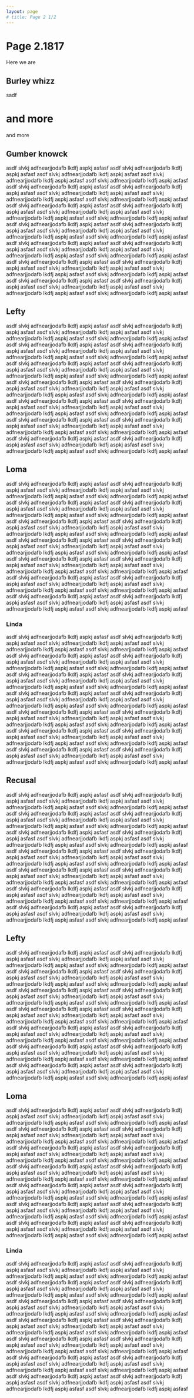 ```yaml
---
layout: page
# title: Page 2 1/2
---
```



# Page 2.1817

Here we are

## Burley whizz

sadf

# and more

and more

## Gumber knowck

asdf  slvkj adfnearjjodafb lkdfj aspkj asfasf asdf  slvkj adfnearjjodafb lkdfj aspkj asfasf asdf  slvkj adfnearjjodafb lkdfj aspkj asfasf asdf  slvkj adfnearjjodafb lkdfj aspkj asfasf asdf  slvkj adfnearjjodafb lkdfj aspkj asfasf asdf  slvkj adfnearjjodafb lkdfj aspkj asfasf asdf  slvkj adfnearjjodafb lkdfj aspkj asfasf asdf  slvkj adfnearjjodafb lkdfj aspkj asfasf asdf  slvkj adfnearjjodafb lkdfj aspkj asfasf asdf  slvkj adfnearjjodafb lkdfj aspkj asfasf asdf  slvkj adfnearjjodafb lkdfj aspkj asfasf asdf  slvkj adfnearjjodafb lkdfj aspkj asfasf asdf  slvkj adfnearjjodafb lkdfj aspkj asfasf asdf  slvkj adfnearjjodafb lkdfj aspkj asfasf asdf  slvkj adfnearjjodafb lkdfj aspkj asfasf asdf  slvkj adfnearjjodafb lkdfj aspkj asfasf asdf  slvkj adfnearjjodafb lkdfj aspkj asfasf asdf  slvkj adfnearjjodafb lkdfj aspkj asfasf asdf  slvkj adfnearjjodafb lkdfj aspkj asfasf asdf  slvkj adfnearjjodafb lkdfj aspkj asfasf asdf  slvkj adfnearjjodafb lkdfj aspkj asfasf asdf  slvkj adfnearjjodafb lkdfj aspkj asfasf asdf  slvkj adfnearjjodafb lkdfj aspkj asfasf asdf  slvkj adfnearjjodafb lkdfj aspkj asfasf asdf  slvkj adfnearjjodafb lkdfj aspkj asfasf asdf  slvkj adfnearjjodafb lkdfj aspkj asfasf asdf  slvkj adfnearjjodafb lkdfj aspkj asfasf asdf  slvkj adfnearjjodafb lkdfj aspkj asfasf asdf  slvkj adfnearjjodafb lkdfj aspkj asfasf asdf  slvkj adfnearjjodafb lkdfj aspkj asfasf asdf  slvkj adfnearjjodafb lkdfj aspkj asfasf asdf  slvkj adfnearjjodafb lkdfj aspkj asfasf asdf  slvkj adfnearjjodafb lkdfj aspkj asfasf asdf  slvkj adfnearjjodafb lkdfj aspkj asfasf asdf  slvkj adfnearjjodafb lkdfj aspkj asfasf 

## Lefty

asdf  slvkj adfnearjjodafb lkdfj aspkj asfasf asdf  slvkj adfnearjjodafb lkdfj aspkj asfasf asdf  slvkj adfnearjjodafb lkdfj aspkj asfasf asdf  slvkj adfnearjjodafb lkdfj aspkj asfasf asdf  slvkj adfnearjjodafb lkdfj aspkj asfasf asdf  slvkj adfnearjjodafb lkdfj aspkj asfasf asdf  slvkj adfnearjjodafb lkdfj aspkj asfasf asdf  slvkj adfnearjjodafb lkdfj aspkj asfasf asdf  slvkj adfnearjjodafb lkdfj aspkj asfasf asdf  slvkj adfnearjjodafb lkdfj aspkj asfasf asdf  slvkj adfnearjjodafb lkdfj aspkj asfasf asdf  slvkj adfnearjjodafb lkdfj aspkj asfasf asdf  slvkj adfnearjjodafb lkdfj aspkj asfasf asdf  slvkj adfnearjjodafb lkdfj aspkj asfasf asdf  slvkj adfnearjjodafb lkdfj aspkj asfasf asdf  slvkj adfnearjjodafb lkdfj aspkj asfasf asdf  slvkj adfnearjjodafb lkdfj aspkj asfasf asdf  slvkj adfnearjjodafb lkdfj aspkj asfasf asdf  slvkj adfnearjjodafb lkdfj aspkj asfasf asdf  slvkj adfnearjjodafb lkdfj aspkj asfasf asdf  slvkj adfnearjjodafb lkdfj aspkj asfasf asdf  slvkj adfnearjjodafb lkdfj aspkj asfasf asdf  slvkj adfnearjjodafb lkdfj aspkj asfasf asdf  slvkj adfnearjjodafb lkdfj aspkj asfasf asdf  slvkj adfnearjjodafb lkdfj aspkj asfasf asdf  slvkj adfnearjjodafb lkdfj aspkj asfasf asdf  slvkj adfnearjjodafb lkdfj aspkj asfasf asdf  slvkj adfnearjjodafb lkdfj aspkj asfasf asdf  slvkj adfnearjjodafb lkdfj aspkj asfasf asdf  slvkj adfnearjjodafb lkdfj aspkj asfasf asdf  slvkj adfnearjjodafb lkdfj aspkj asfasf asdf  slvkj adfnearjjodafb lkdfj aspkj asfasf asdf  slvkj adfnearjjodafb lkdfj aspkj asfasf asdf  slvkj adfnearjjodafb lkdfj aspkj asfasf asdf  slvkj adfnearjjodafb lkdfj aspkj asfasf 

## Loma

asdf  slvkj adfnearjjodafb lkdfj aspkj asfasf asdf  slvkj adfnearjjodafb lkdfj aspkj asfasf asdf  slvkj adfnearjjodafb lkdfj aspkj asfasf asdf  slvkj adfnearjjodafb lkdfj aspkj asfasf asdf  slvkj adfnearjjodafb lkdfj aspkj asfasf asdf  slvkj adfnearjjodafb lkdfj aspkj asfasf asdf  slvkj adfnearjjodafb lkdfj aspkj asfasf asdf  slvkj adfnearjjodafb lkdfj aspkj asfasf asdf  slvkj adfnearjjodafb lkdfj aspkj asfasf asdf  slvkj adfnearjjodafb lkdfj aspkj asfasf asdf  slvkj adfnearjjodafb lkdfj aspkj asfasf asdf  slvkj adfnearjjodafb lkdfj aspkj asfasf asdf  slvkj adfnearjjodafb lkdfj aspkj asfasf asdf  slvkj adfnearjjodafb lkdfj aspkj asfasf asdf  slvkj adfnearjjodafb lkdfj aspkj asfasf asdf  slvkj adfnearjjodafb lkdfj aspkj asfasf asdf  slvkj adfnearjjodafb lkdfj aspkj asfasf asdf  slvkj adfnearjjodafb lkdfj aspkj asfasf asdf  slvkj adfnearjjodafb lkdfj aspkj asfasf asdf  slvkj adfnearjjodafb lkdfj aspkj asfasf asdf  slvkj adfnearjjodafb lkdfj aspkj asfasf asdf  slvkj adfnearjjodafb lkdfj aspkj asfasf asdf  slvkj adfnearjjodafb lkdfj aspkj asfasf asdf  slvkj adfnearjjodafb lkdfj aspkj asfasf asdf  slvkj adfnearjjodafb lkdfj aspkj asfasf asdf  slvkj adfnearjjodafb lkdfj aspkj asfasf asdf  slvkj adfnearjjodafb lkdfj aspkj asfasf asdf  slvkj adfnearjjodafb lkdfj aspkj asfasf asdf  slvkj adfnearjjodafb lkdfj aspkj asfasf asdf  slvkj adfnearjjodafb lkdfj aspkj asfasf asdf  slvkj adfnearjjodafb lkdfj aspkj asfasf asdf  slvkj adfnearjjodafb lkdfj aspkj asfasf asdf  slvkj adfnearjjodafb lkdfj aspkj asfasf asdf  slvkj adfnearjjodafb lkdfj aspkj asfasf asdf  slvkj adfnearjjodafb lkdfj aspkj asfasf 

### Linda

asdf  slvkj adfnearjjodafb lkdfj aspkj asfasf asdf  slvkj adfnearjjodafb lkdfj aspkj asfasf asdf  slvkj adfnearjjodafb lkdfj aspkj asfasf asdf  slvkj adfnearjjodafb lkdfj aspkj asfasf asdf  slvkj adfnearjjodafb lkdfj aspkj asfasf asdf  slvkj adfnearjjodafb lkdfj aspkj asfasf asdf  slvkj adfnearjjodafb lkdfj aspkj asfasf asdf  slvkj adfnearjjodafb lkdfj aspkj asfasf asdf  slvkj adfnearjjodafb lkdfj aspkj asfasf asdf  slvkj adfnearjjodafb lkdfj aspkj asfasf asdf  slvkj adfnearjjodafb lkdfj aspkj asfasf asdf  slvkj adfnearjjodafb lkdfj aspkj asfasf asdf  slvkj adfnearjjodafb lkdfj aspkj asfasf asdf  slvkj adfnearjjodafb lkdfj aspkj asfasf asdf  slvkj adfnearjjodafb lkdfj aspkj asfasf asdf  slvkj adfnearjjodafb lkdfj aspkj asfasf asdf  slvkj adfnearjjodafb lkdfj aspkj asfasf asdf  slvkj adfnearjjodafb lkdfj aspkj asfasf asdf  slvkj adfnearjjodafb lkdfj aspkj asfasf asdf  slvkj adfnearjjodafb lkdfj aspkj asfasf asdf  slvkj adfnearjjodafb lkdfj aspkj asfasf asdf  slvkj adfnearjjodafb lkdfj aspkj asfasf asdf  slvkj adfnearjjodafb lkdfj aspkj asfasf asdf  slvkj adfnearjjodafb lkdfj aspkj asfasf asdf  slvkj adfnearjjodafb lkdfj aspkj asfasf asdf  slvkj adfnearjjodafb lkdfj aspkj asfasf asdf  slvkj adfnearjjodafb lkdfj aspkj asfasf asdf  slvkj adfnearjjodafb lkdfj aspkj asfasf asdf  slvkj adfnearjjodafb lkdfj aspkj asfasf asdf  slvkj adfnearjjodafb lkdfj aspkj asfasf asdf  slvkj adfnearjjodafb lkdfj aspkj asfasf asdf  slvkj adfnearjjodafb lkdfj aspkj asfasf asdf  slvkj adfnearjjodafb lkdfj aspkj asfasf asdf  slvkj adfnearjjodafb lkdfj aspkj asfasf asdf  slvkj adfnearjjodafb lkdfj aspkj asfasf 


## Recusal

asdf  slvkj adfnearjjodafb lkdfj aspkj asfasf asdf  slvkj adfnearjjodafb lkdfj aspkj asfasf asdf  slvkj adfnearjjodafb lkdfj aspkj asfasf asdf  slvkj adfnearjjodafb lkdfj aspkj asfasf asdf  slvkj adfnearjjodafb lkdfj aspkj asfasf asdf  slvkj adfnearjjodafb lkdfj aspkj asfasf asdf  slvkj adfnearjjodafb lkdfj aspkj asfasf asdf  slvkj adfnearjjodafb lkdfj aspkj asfasf asdf  slvkj adfnearjjodafb lkdfj aspkj asfasf asdf  slvkj adfnearjjodafb lkdfj aspkj asfasf asdf  slvkj adfnearjjodafb lkdfj aspkj asfasf asdf  slvkj adfnearjjodafb lkdfj aspkj asfasf asdf  slvkj adfnearjjodafb lkdfj aspkj asfasf asdf  slvkj adfnearjjodafb lkdfj aspkj asfasf asdf  slvkj adfnearjjodafb lkdfj aspkj asfasf asdf  slvkj adfnearjjodafb lkdfj aspkj asfasf asdf  slvkj adfnearjjodafb lkdfj aspkj asfasf asdf  slvkj adfnearjjodafb lkdfj aspkj asfasf asdf  slvkj adfnearjjodafb lkdfj aspkj asfasf asdf  slvkj adfnearjjodafb lkdfj aspkj asfasf asdf  slvkj adfnearjjodafb lkdfj aspkj asfasf asdf  slvkj adfnearjjodafb lkdfj aspkj asfasf asdf  slvkj adfnearjjodafb lkdfj aspkj asfasf asdf  slvkj adfnearjjodafb lkdfj aspkj asfasf asdf  slvkj adfnearjjodafb lkdfj aspkj asfasf asdf  slvkj adfnearjjodafb lkdfj aspkj asfasf asdf  slvkj adfnearjjodafb lkdfj aspkj asfasf asdf  slvkj adfnearjjodafb lkdfj aspkj asfasf asdf  slvkj adfnearjjodafb lkdfj aspkj asfasf asdf  slvkj adfnearjjodafb lkdfj aspkj asfasf asdf  slvkj adfnearjjodafb lkdfj aspkj asfasf asdf  slvkj adfnearjjodafb lkdfj aspkj asfasf asdf  slvkj adfnearjjodafb lkdfj aspkj asfasf asdf  slvkj adfnearjjodafb lkdfj aspkj asfasf asdf  slvkj adfnearjjodafb lkdfj aspkj asfasf 

## Lefty

asdf  slvkj adfnearjjodafb lkdfj aspkj asfasf asdf  slvkj adfnearjjodafb lkdfj aspkj asfasf asdf  slvkj adfnearjjodafb lkdfj aspkj asfasf asdf  slvkj adfnearjjodafb lkdfj aspkj asfasf asdf  slvkj adfnearjjodafb lkdfj aspkj asfasf asdf  slvkj adfnearjjodafb lkdfj aspkj asfasf asdf  slvkj adfnearjjodafb lkdfj aspkj asfasf asdf  slvkj adfnearjjodafb lkdfj aspkj asfasf asdf  slvkj adfnearjjodafb lkdfj aspkj asfasf asdf  slvkj adfnearjjodafb lkdfj aspkj asfasf asdf  slvkj adfnearjjodafb lkdfj aspkj asfasf asdf  slvkj adfnearjjodafb lkdfj aspkj asfasf asdf  slvkj adfnearjjodafb lkdfj aspkj asfasf asdf  slvkj adfnearjjodafb lkdfj aspkj asfasf asdf  slvkj adfnearjjodafb lkdfj aspkj asfasf asdf  slvkj adfnearjjodafb lkdfj aspkj asfasf asdf  slvkj adfnearjjodafb lkdfj aspkj asfasf asdf  slvkj adfnearjjodafb lkdfj aspkj asfasf asdf  slvkj adfnearjjodafb lkdfj aspkj asfasf asdf  slvkj adfnearjjodafb lkdfj aspkj asfasf asdf  slvkj adfnearjjodafb lkdfj aspkj asfasf asdf  slvkj adfnearjjodafb lkdfj aspkj asfasf asdf  slvkj adfnearjjodafb lkdfj aspkj asfasf asdf  slvkj adfnearjjodafb lkdfj aspkj asfasf asdf  slvkj adfnearjjodafb lkdfj aspkj asfasf asdf  slvkj adfnearjjodafb lkdfj aspkj asfasf asdf  slvkj adfnearjjodafb lkdfj aspkj asfasf asdf  slvkj adfnearjjodafb lkdfj aspkj asfasf asdf  slvkj adfnearjjodafb lkdfj aspkj asfasf asdf  slvkj adfnearjjodafb lkdfj aspkj asfasf asdf  slvkj adfnearjjodafb lkdfj aspkj asfasf asdf  slvkj adfnearjjodafb lkdfj aspkj asfasf asdf  slvkj adfnearjjodafb lkdfj aspkj asfasf asdf  slvkj adfnearjjodafb lkdfj aspkj asfasf asdf  slvkj adfnearjjodafb lkdfj aspkj asfasf 

## Loma

asdf  slvkj adfnearjjodafb lkdfj aspkj asfasf asdf  slvkj adfnearjjodafb lkdfj aspkj asfasf asdf  slvkj adfnearjjodafb lkdfj aspkj asfasf asdf  slvkj adfnearjjodafb lkdfj aspkj asfasf asdf  slvkj adfnearjjodafb lkdfj aspkj asfasf asdf  slvkj adfnearjjodafb lkdfj aspkj asfasf asdf  slvkj adfnearjjodafb lkdfj aspkj asfasf asdf  slvkj adfnearjjodafb lkdfj aspkj asfasf asdf  slvkj adfnearjjodafb lkdfj aspkj asfasf asdf  slvkj adfnearjjodafb lkdfj aspkj asfasf asdf  slvkj adfnearjjodafb lkdfj aspkj asfasf asdf  slvkj adfnearjjodafb lkdfj aspkj asfasf asdf  slvkj adfnearjjodafb lkdfj aspkj asfasf asdf  slvkj adfnearjjodafb lkdfj aspkj asfasf asdf  slvkj adfnearjjodafb lkdfj aspkj asfasf asdf  slvkj adfnearjjodafb lkdfj aspkj asfasf asdf  slvkj adfnearjjodafb lkdfj aspkj asfasf asdf  slvkj adfnearjjodafb lkdfj aspkj asfasf asdf  slvkj adfnearjjodafb lkdfj aspkj asfasf asdf  slvkj adfnearjjodafb lkdfj aspkj asfasf asdf  slvkj adfnearjjodafb lkdfj aspkj asfasf asdf  slvkj adfnearjjodafb lkdfj aspkj asfasf asdf  slvkj adfnearjjodafb lkdfj aspkj asfasf asdf  slvkj adfnearjjodafb lkdfj aspkj asfasf asdf  slvkj adfnearjjodafb lkdfj aspkj asfasf asdf  slvkj adfnearjjodafb lkdfj aspkj asfasf asdf  slvkj adfnearjjodafb lkdfj aspkj asfasf asdf  slvkj adfnearjjodafb lkdfj aspkj asfasf asdf  slvkj adfnearjjodafb lkdfj aspkj asfasf asdf  slvkj adfnearjjodafb lkdfj aspkj asfasf asdf  slvkj adfnearjjodafb lkdfj aspkj asfasf asdf  slvkj adfnearjjodafb lkdfj aspkj asfasf asdf  slvkj adfnearjjodafb lkdfj aspkj asfasf asdf  slvkj adfnearjjodafb lkdfj aspkj asfasf asdf  slvkj adfnearjjodafb lkdfj aspkj asfasf 

### Linda

asdf  slvkj adfnearjjodafb lkdfj aspkj asfasf asdf  slvkj adfnearjjodafb lkdfj aspkj asfasf asdf  slvkj adfnearjjodafb lkdfj aspkj asfasf asdf  slvkj adfnearjjodafb lkdfj aspkj asfasf asdf  slvkj adfnearjjodafb lkdfj aspkj asfasf asdf  slvkj adfnearjjodafb lkdfj aspkj asfasf asdf  slvkj adfnearjjodafb lkdfj aspkj asfasf asdf  slvkj adfnearjjodafb lkdfj aspkj asfasf asdf  slvkj adfnearjjodafb lkdfj aspkj asfasf asdf  slvkj adfnearjjodafb lkdfj aspkj asfasf asdf  slvkj adfnearjjodafb lkdfj aspkj asfasf asdf  slvkj adfnearjjodafb lkdfj aspkj asfasf asdf  slvkj adfnearjjodafb lkdfj aspkj asfasf asdf  slvkj adfnearjjodafb lkdfj aspkj asfasf asdf  slvkj adfnearjjodafb lkdfj aspkj asfasf asdf  slvkj adfnearjjodafb lkdfj aspkj asfasf asdf  slvkj adfnearjjodafb lkdfj aspkj asfasf asdf  slvkj adfnearjjodafb lkdfj aspkj asfasf asdf  slvkj adfnearjjodafb lkdfj aspkj asfasf asdf  slvkj adfnearjjodafb lkdfj aspkj asfasf asdf  slvkj adfnearjjodafb lkdfj aspkj asfasf asdf  slvkj adfnearjjodafb lkdfj aspkj asfasf asdf  slvkj adfnearjjodafb lkdfj aspkj asfasf asdf  slvkj adfnearjjodafb lkdfj aspkj asfasf asdf  slvkj adfnearjjodafb lkdfj aspkj asfasf asdf  slvkj adfnearjjodafb lkdfj aspkj asfasf asdf  slvkj adfnearjjodafb lkdfj aspkj asfasf asdf  slvkj adfnearjjodafb lkdfj aspkj asfasf asdf  slvkj adfnearjjodafb lkdfj aspkj asfasf asdf  slvkj adfnearjjodafb lkdfj aspkj asfasf asdf  slvkj adfnearjjodafb lkdfj aspkj asfasf asdf  slvkj adfnearjjodafb lkdfj aspkj asfasf asdf  slvkj adfnearjjodafb lkdfj aspkj asfasf asdf  slvkj adfnearjjodafb lkdfj aspkj asfasf asdf  slvkj adfnearjjodafb lkdfj aspkj asfasf 

